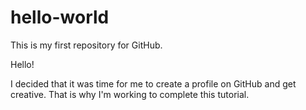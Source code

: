 # hello-world
This is my first repository for GitHub.

Hello!

I decided that it was time for me to create a profile on GitHub and get creative. That is why I'm working to complete this tutorial.
